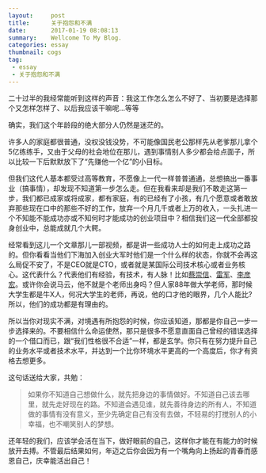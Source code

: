 ```yaml
---
layout:     post
title:      关于抱怨和不满
date:       2017-01-19 08:08:13
summary:    Wellcome To My Blog.
categories: essay
thumbnail: cogs
tag:
 - essay
 - 关于抱怨和不满
---
```


二十过半的我经常能听到这样的声音：我这工作怎么怎么不好了、当初要是选择那个又怎样怎样了、以后我应该干嘛呢...等等

确实，我们这个年龄段的绝大部分人仍然是迷茫的。

许多人的家庭都很普通，没权没钱没势，不可能像国民老公那样先从老爹那儿拿个5亿练练手，又由于父母的社会地位在那儿，遇到事情别人多少都会给点面子，所以比较一下后默默放下了“先赚他一个亿”的小目标。

但我们这代人基本都受过高等教育，不愿像上一代一样普普通通，总想搞出一番事业（搞事情），却发现不知道第一步怎么走。但在我看来却是我们不敢走这第一步，我们都已成家或将成家，都有家庭，有的已经有了小孩，有几个愿意或者敢放弃那些现在口中的那些不好的工作，放弃一个月几千或者上万的收入，一头扎进一个不知能不能成功亦或不知何时才能成功的创业项目中？相信我们这一代全部都投身创业中，总能成就几个大鳄。

经常看到这儿一个文章那儿一部视频，都是讲一些成功人士的如何走上成功之路的。但你看看当他们下海加入创业大军时他们是一个什么样的状态，你就不会再这么局促不安了，不是CEO就是CTO，或者就是某国际公司技术核心或者业务核心。这代表什么？代表他们有经验，有技术，有人脉！比如[蔡崇信](http://baike.baidu.com/view/1240566.htm)、[雷军](http://baike.baidu.com/link?url=OXSuqRi80a4MFvxM6brRnpC7UjLvUGJYh1m8MDP_YiWI-xo76wMIoHKUDv8gr6oweepXKCuM-7fUArZRJSrvBzfiE3Wiwxpkphb5wn_iZj7)、[李彦宏](http://baike.baidu.com/link?url=_2UjhZcmVBlUir0E-jqmXw5SZ6J3LlMtE86QPRfczR9P_jlVNeZJhXytS7B4-M-1Z5h4gXWb5s1Iv0XKKNj6jicvBmBKSBA4N5aggqcA4MtkECOCXG8lPKN4vHWdiMCe)。或许你会说马云，他不就是个老师出身吗？但人家88年做大学老师，那时候大学生都是牛X人，何况大学生的老师，再说，他的口才他的眼界，几个人能比?所以，他们的成功都是有理由的。

所以当你对现实不满，对境遇有所抱怨的时候，你应该知道，那都是你自己一步一步选择来的。不要相信什么命运使然，那只是很多不愿意直面自己曾经的错误选择的一个借口而已，跟“我们性格很不合适”一样，都是玄学。你只有在努力提升自己的业务水平或者技术水平，并达到一个比你环境水平更高的一个高度后，你才有资格去想更多。

这句话送给大家，共勉：

>如果你不知道自己想做什么，就先把身边的事情做好。不知道自己该去哪里，就先走好现在的路。不知道会遇见谁，就先善待身边的所有人，不知道做的事情有没有意义，至少先确定自己有没有去做，不轻易的打搅别人的小幸福，也不嘲笑别人的梦想。

还年轻的我们，应该学会活在当下，做好眼前的自己，这样你才能在有能力的时候放开去搏。不管最后结果如何，年迈之后你会因为有一个嘴角向上扬起的青春而感恩自己，庆幸能活出自己！

















